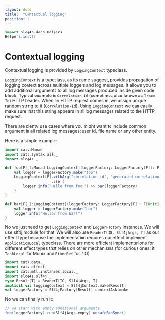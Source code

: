 ```yaml
---
layout: docs
title:  "Contextual logging"
position: 1
---
```


```scala mdoc:invisible
import slog4s.docs.Helpers
Helpers.init()
```

# Contextual logging

Contextual logging is provided by `LoggingContext` typeclass. 

`LoggingContext` is a typeclass, as its name suggest, provides propagation of logging context across multiple loggers and
log messages. It allows you to add additional arguments to all log messages produced inside given code block. Typical 
example is `Correlation-Id` (sometimes also known as `Trace-Id`) HTTP header. When an HTTP request comes in, we assign
unique random string to it (`Correlation-Id`). Using `LoggingContext` we can easily make sure that this string appears in
all log messages related to the HTTP request.

There are plenty use cases where you might want to include common argument in all related log messages: user id,
file name or any other entity. 

Here is a simple example:
```scala mdoc
import cats.Monad
import cats.syntax.all._
import slog4s._

def foo[F[_]:Monad:LoggingContext](loggerFactory: LoggerFactory[F]): F[Unit] = {
    val logger = loggerFactory.make("foo")
    LoggingContext[F].withArg("correlation_id", "generated-correlation-id")
                     .use {
        logger.info("Hello from foo!") >> bar(loggerFactory)
    }
}

def bar[F[_]:LoggingContext](loggerFactory: LoggerFactory[F]): F[Unit] = {
    val logger = loggerFactory.make("bar")
    logger.info("Hellow from bar!")
}
```

No we just need to get  `LoggingContext` and `LoggerFactory` instances. We will use slf4j module for that. We will also 
use `ReaderT[IO, Slf4jArgs, ?]` as our effect type because the implementation requires our effect implement 
`ApplicationLocal` typeclass. There are more efficient implementations for different effect types that relies on other
mechanisms (for curious ones: it `TaskLocal` for Monix and `FiberRef` for ZIO) 

```scala mdoc:silent
import cats.data._
import cats.effect._
import cats.mtl.instances.local._
import slog4s.slf4j._
type Result[T] = ReaderT[IO, Slf4jArgs, T]
implicit val loggingContext = Slf4jContext.make[Result]
val loggerFactory = Slf4jFactory[Result].contextAsk.make
```

No we can finally run it:

```scala mdoc:evallog:all
// we start with empty additional arguments
foo(loggerFactory).run(Slf4jArgs.empty).unsafeRunSync()
```
